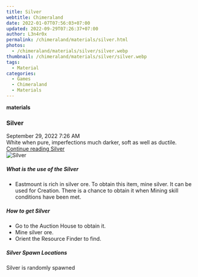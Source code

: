 ```yaml
---
title: Silver
webtitle: Chimeraland
date: 2022-01-07T07:56:03+07:00
updated: 2022-09-29T07:26:37+07:00
author: L3n4r0x
permalink: /chimeraland/materials/silver.html
photos:
  - /chimeraland/materials/silver/silver.webp
thumbnail: /chimeraland/materials/silver/silver.webp
tags:
  - Material
categories:
  - Games
  - Chimeraland
  - Materials
---
```


<section id="bootstrap-wrapper">
  <link
    rel="stylesheet"
    href="https://cdn.statically.io/gh/dimaslanjaka/Web-Manajemen/40ac3225/css/bootstrap-4.5-wrapper.css"
  />
  <div
    class="row g-0 border rounded overflow-hidden flex-md-row mb-4 shadow-sm position-relative"
  >
    <div class="col p-4 d-flex flex-column position-static">
      <strong class="d-inline-block mb-2 text-success">materials</strong>
      <h3 class="mb-0">Silver</h3>
      <div class="mb-1 text-muted">September 29, 2022 7:26 AM</div>
      <div class="mb-2 border p-1">
        White when pure, imperfections much darker, soft as well as ductile.
      </div>
      <a href="#" class="stretched-link d-none">Continue reading Silver</a>
    </div>
    <div class="col-auto d-none d-lg-block">
      <img src="/chimeraland/materials/silver/silver.webp" alt="Silver" />
    </div>
  </div>
  <div class="row">
    <div class="col-lg-6 col-12 mb-2">
      <div class="card">
        <div class="card-body">
          <h5 class="card-title">What is the use of the Silver</h5>
          <div class="card-text">
            <ul>
              <li>
                Eastmount is rich in silver ore. To obtain this item, mine
                silver. It can be used for Creation. There is a chance to obtain
                it when Mining skill conditions have been met.
              </li>
            </ul>
          </div>
        </div>
      </div>
    </div>
    <div class="col-lg-6 col-12 mb-2">
      <div class="card">
        <div class="card-body">
          <h5 class="card-title">How to get Silver</h5>
          <div class="card-text">
            <ul>
              <li>Go to the Auction House to obtain it.</li>
              <li>Mine silver ore.</li>
              <li>Orient the Resource Finder to find.</li>
            </ul>
          </div>
        </div>
      </div>
    </div>
    <div class="col-12 mb-2">
      <h5>Silver Spawn Locations</h5>
      <p>Silver is randomly spawned</p>
    </div>
  </div>
</section>